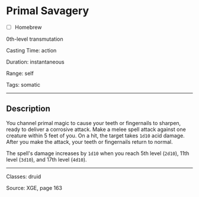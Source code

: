 # Primal Savagery

- [ ] Homebrew

0th-level transmutation

Casting Time: action

Duration: instantaneous

Range: self

Tags: somatic

---

## Description
You channel primal magic to cause your teeth or fingernails to sharpen, ready to deliver a corrosive attack. Make a melee spell attack against one creature within 5 feet of you. On a hit, the target takes `1d10` acid damage. After you make the attack, your teeth or fingernails return to normal.

The spell's damage increases by `1d10` when you reach 5th level (`2d10`), 11th level (`3d10`), and 17th level (`4d10`).

---

Classes: druid

Source: XGE, page 163
